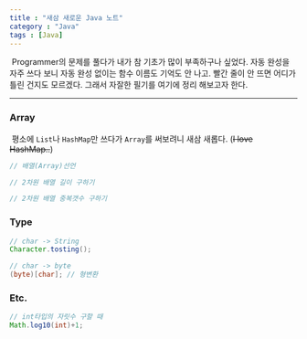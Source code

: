 ```yaml
---
title : "새삼 새로운 Java 노트"
category : "Java"
tags : [Java]
---
```


​	Programmer의 문제를 풀다가 내가 참 기초가 많이 부족하구나 싶었다. 자동 완성을 자주 쓰다 보니 자동 완성 없이는 함수 이름도 기억도 안 나고. 빨간 줄이 안 뜨면 어디가 틀린 건지도 모르겠다. 그래서 자잘한 필기를 여기에 정리 해보고자 한다.

---

### Array

​	평소에 `List`나 `HashMap`만 쓰다가 `Array`를 써보려니 새삼 새롭다. (~~I love HashMap..~~)

```java
// 배열(Array)선언

// 2차원 배열 길이 구하기

// 2차원 배열 중복갯수 구하기

```



### Type

```java
// char -> String
Character.tosting();

// char -> byte
(byte)[char]; // 형변환
```



### Etc.

```java
// int타입의 자릿수 구할 때
Math.log10(int)+1;

```

